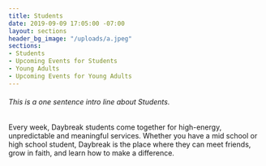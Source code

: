 ```yaml
---
title: Students
date: 2019-09-09 17:05:00 -07:00
layout: sections
header_bg_image: "/uploads/a.jpeg"
sections:
- Students
- Upcoming Events for Students
- Young Adults
- Upcoming Events for Young Adults
---
```


###### This is a one sentence intro line about Students.

Every week, Daybreak students come together for high-energy, unpredictable and
meaningful services. Whether you have a mid school or high school student,
Daybreak is the place where they can meet friends, grow in faith, and learn how
to make a difference.
